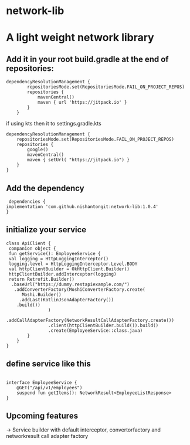 # network-lib

# A light weight network library

## Add it in your root build.gradle at the end of repositories:

```
dependencyResolutionManagement {
		repositoriesMode.set(RepositoriesMode.FAIL_ON_PROJECT_REPOS)
		repositories {
			mavenCentral()
			maven { url 'https://jitpack.io' }
		}
	}
```

if using kts then it to settings.gradle.kts

```
dependencyResolutionManagement {
    repositoriesMode.set(RepositoriesMode.FAIL_ON_PROJECT_REPOS)
    repositories {
        google()
        mavenCentral()
        maven { setUrl( "https://jitpack.io") }
    }
}
```


## Add the dependency

 ```
  dependencies {
implementation 'com.github.nishantongit:network-lib:1.0.4'
}
```


 ## initialize your service

```
class ApiClient {
 companion object {
 fun getService(): EmployeeService {
 val logging = HttpLoggingInterceptor()
 logging.level = HttpLoggingInterceptor.Level.BODY
 val httpClientBuilder = OkHttpClient.Builder()
 httpClientBuilder.addInterceptor(logging)
 return Retrofit.Builder()
  .baseUrl("https://dummy.restapiexample.com/")
   .addConverterFactory(MoshiConverterFactory.create(
      Moshi.Builder()
     .addLast(KotlinJsonAdapterFactory())
    .build())
                )
                .addCallAdapterFactory(NetworkResultCallAdapterFactory.create())
                .client(httpClientBuilder.build()).build()
                .create(EmployeeService::class.java)
        }
    }
}
```

## define service like this

```

interface EmployeeService {
    @GET("/api/v1/employees")
    suspend fun getItems(): NetworkResult<EmployeeListResponse>
}
```

## Upcoming features
-> Service builder with default interceptor, convertorfactory and networkresult call adapter factory

